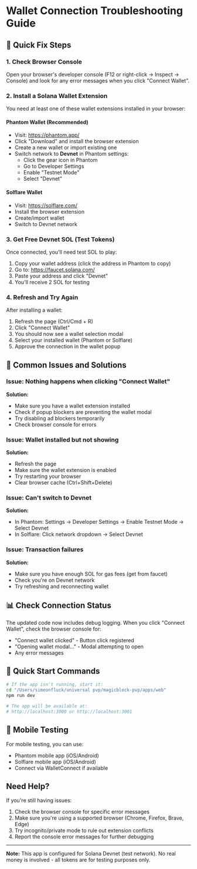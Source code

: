 # Wallet Connection Troubleshooting Guide

## 🔧 Quick Fix Steps

### 1. Check Browser Console
Open your browser's developer console (F12 or right-click → Inspect → Console) and look for any error messages when you click "Connect Wallet".

### 2. Install a Solana Wallet Extension

You need at least one of these wallet extensions installed in your browser:

#### **Phantom Wallet** (Recommended)
- Visit: https://phantom.app/
- Click "Download" and install the browser extension
- Create a new wallet or import existing one
- Switch network to **Devnet** in Phantom settings:
  - Click the gear icon in Phantom
  - Go to Developer Settings
  - Enable "Testnet Mode"
  - Select "Devnet"

#### **Solflare Wallet**
- Visit: https://solflare.com/
- Install the browser extension
- Create/import wallet
- Switch to Devnet network

### 3. Get Free Devnet SOL (Test Tokens)

Once connected, you'll need test SOL to play:

1. Copy your wallet address (click the address in Phantom to copy)
2. Go to: https://faucet.solana.com/
3. Paste your address and click "Devnet"
4. You'll receive 2 SOL for testing

### 4. Refresh and Try Again

After installing a wallet:
1. Refresh the page (Ctrl/Cmd + R)
2. Click "Connect Wallet"
3. You should now see a wallet selection modal
4. Select your installed wallet (Phantom or Solflare)
5. Approve the connection in the wallet popup

## 🐛 Common Issues and Solutions

### Issue: Nothing happens when clicking "Connect Wallet"
**Solution:** 
- Make sure you have a wallet extension installed
- Check if popup blockers are preventing the wallet modal
- Try disabling ad blockers temporarily
- Check browser console for errors

### Issue: Wallet installed but not showing
**Solution:**
- Refresh the page
- Make sure the wallet extension is enabled
- Try restarting your browser
- Clear browser cache (Ctrl+Shift+Delete)

### Issue: Can't switch to Devnet
**Solution:**
- In Phantom: Settings → Developer Settings → Enable Testnet Mode → Select Devnet
- In Solflare: Click network dropdown → Select Devnet

### Issue: Transaction failures
**Solution:**
- Make sure you have enough SOL for gas fees (get from faucet)
- Check you're on Devnet network
- Try refreshing and reconnecting wallet

## 📊 Check Connection Status

The updated code now includes debug logging. When you click "Connect Wallet", check the browser console for:
- "Connect wallet clicked" - Button click registered
- "Opening wallet modal..." - Modal attempting to open
- Any error messages

## 🚀 Quick Start Commands

```bash
# If the app isn't running, start it:
cd "/Users/simeonfluck/universal pvp/magicblock-pvp/apps/web"
npm run dev

# The app will be available at:
# http://localhost:3000 or http://localhost:3001
```

## 📱 Mobile Testing

For mobile testing, you can use:
- Phantom mobile app (iOS/Android)
- Solflare mobile app (iOS/Android)
- Connect via WalletConnect if available

## Need Help?

If you're still having issues:
1. Check the browser console for specific error messages
2. Make sure you're using a supported browser (Chrome, Firefox, Brave, Edge)
3. Try incognito/private mode to rule out extension conflicts
4. Report the console error messages for further debugging

---

**Note:** This app is configured for Solana Devnet (test network). No real money is involved - all tokens are for testing purposes only.